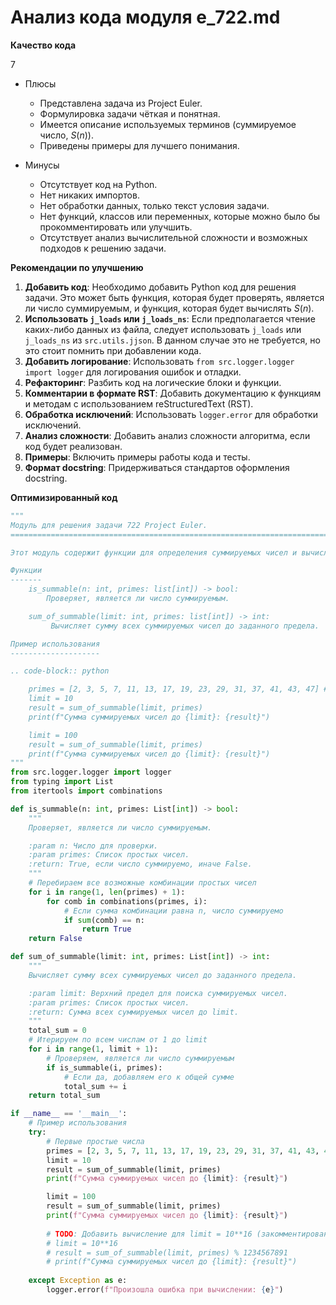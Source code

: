 # Анализ кода модуля e_722.md

**Качество кода**

7
-  Плюсы
    -   Представлена задача из Project Euler.
    -   Формулировка задачи чёткая и понятная.
    -   Имеется описание используемых терминов (суммируемое число, $S(n)$).
    -   Приведены примеры для лучшего понимания.
    
-  Минусы
    -   Отсутствует код на Python.
    -   Нет никаких импортов.
    -   Нет обработки данных, только текст условия задачи.
    -   Нет функций, классов или переменных, которые можно было бы прокомментировать или улучшить.
    -  Отсутствует анализ вычислительной сложности и возможных подходов к решению задачи.
     

**Рекомендации по улучшению**

1.  **Добавить код**: Необходимо добавить Python код для решения задачи. Это может быть функция, которая будет проверять, является ли число суммируемым, и функция, которая будет вычислять $S(n)$.
2.  **Использовать `j_loads` или `j_loads_ns`**: Если предполагается чтение каких-либо данных из файла, следует использовать `j_loads` или `j_loads_ns` из `src.utils.jjson`. В данном случае это не требуется, но это стоит помнить при добавлении кода.
3.  **Добавить логирование**: Использовать `from src.logger.logger import logger` для логирования ошибок и отладки.
4.  **Рефакторинг**: Разбить код на логические блоки и функции.
5.  **Комментарии в формате RST**: Добавить документацию к функциям и методам с использованием reStructuredText (RST).
6.  **Обработка исключений**: Использовать `logger.error` для обработки исключений.
7.  **Анализ сложности**: Добавить анализ сложности алгоритма, если код будет реализован.
8. **Примеры**: Включить примеры работы кода и тесты.
9. **Формат docstring**: Придерживаться стандартов оформления docstring.

**Оптимизированный код**

```python
"""
Модуль для решения задачи 722 Project Euler.
=========================================================================================

Этот модуль содержит функции для определения суммируемых чисел и вычисления их суммы до заданного предела.

Функции
-------
    is_summable(n: int, primes: list[int]) -> bool:
        Проверяет, является ли число суммируемым.

    sum_of_summable(limit: int, primes: list[int]) -> int:
         Вычисляет сумму всех суммируемых чисел до заданного предела.

Пример использования
--------------------

.. code-block:: python

    primes = [2, 3, 5, 7, 11, 13, 17, 19, 23, 29, 31, 37, 41, 43, 47] # Первые простые числа
    limit = 10
    result = sum_of_summable(limit, primes)
    print(f"Сумма суммируемых чисел до {limit}: {result}")

    limit = 100
    result = sum_of_summable(limit, primes)
    print(f"Сумма суммируемых чисел до {limit}: {result}")
"""
from src.logger.logger import logger
from typing import List
from itertools import combinations

def is_summable(n: int, primes: List[int]) -> bool:
    """
    Проверяет, является ли число суммируемым.

    :param n: Число для проверки.
    :param primes: Список простых чисел.
    :return: True, если число суммируемо, иначе False.
    """
    # Перебираем все возможные комбинации простых чисел
    for i in range(1, len(primes) + 1):
        for comb in combinations(primes, i):
            # Если сумма комбинации равна n, число суммируемо
            if sum(comb) == n:
                return True
    return False

def sum_of_summable(limit: int, primes: List[int]) -> int:
    """
    Вычисляет сумму всех суммируемых чисел до заданного предела.

    :param limit: Верхний предел для поиска суммируемых чисел.
    :param primes: Список простых чисел.
    :return: Сумма всех суммируемых чисел до limit.
    """
    total_sum = 0
    # Итерируем по всем числам от 1 до limit
    for i in range(1, limit + 1):
        # Проверяем, является ли число суммируемым
        if is_summable(i, primes):
            # Если да, добавляем его к общей сумме
            total_sum += i
    return total_sum

if __name__ == '__main__':
    # Пример использования
    try:
        # Первые простые числа
        primes = [2, 3, 5, 7, 11, 13, 17, 19, 23, 29, 31, 37, 41, 43, 47]
        limit = 10
        result = sum_of_summable(limit, primes)
        print(f"Сумма суммируемых чисел до {limit}: {result}")

        limit = 100
        result = sum_of_summable(limit, primes)
        print(f"Сумма суммируемых чисел до {limit}: {result}")
        
        # TODO: Добавить вычисление для limit = 10**16 (закомментировано, так как выполняется очень долго)
        # limit = 10**16
        # result = sum_of_summable(limit, primes) % 1234567891
        # print(f"Сумма суммируемых чисел до {limit}: {result}")
    
    except Exception as e:
        logger.error(f"Произошла ошибка при вычислении: {e}")
```